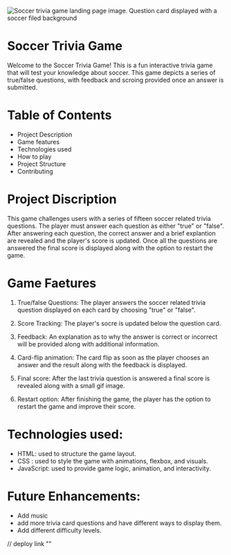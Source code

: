 ![Soccer trivia game landing page image. Question card displayed with a soccer filed background](https://app.gemoo.com/share/image-annotation/695031953423319040?codeId=v6BaEXR99x8k9)

# **Soccer Trivia Game**

Welcome to the Soccer Trivia Game! This is a fun interactive trivia game that will test your knowledge about soccer. This game depicts a series of true/false questions, with feedback and scroing provided once an answer is submitted.

# **Table of Contents**

- Project Description
- Game features
- Technologies used
- How to play
- Project Structure
- Contributing

# **Project Discription**

This game challenges users with a series of fifteen soccer related trivia questions. The player must answer each question as either "true" or "false". After answering each question, the correct answer and a brief explantion are revealed and the player's score is updated. Once all the questions are answered the final score is displayed along with the option to restart the game.

# **Game Faetures**

1. True/false Questions: The player answers the soccer related trivia question displayed on each card by choosing "true" or "false".

2. Score Tracking: The player's socre is updated below the question card.

3. Feedback: An explanation as to why the answer is correct or incorrect will be provided along with additional information.

4. Card-flip animation: The card flip as soon as the player chooses an answer and the result along with the feedback is displayed.

5. Final score: After the last trivia question is answered a final score is revealed along with a small gif image.

6. Restart option: After finishing the game, the player has the option to restart the game and improve their score.

# **Technologies used**:

- HTML: used to structure the game layout.
- CSS : used to style the game with animations, flexbox, and visuals.
- JavaScript: used to provide game logic, animation, and interactivity.

# **Future Enhancements**:

- Add music
- add more trivia card questions and have different ways to display them.
- Add different difficulty levels.

// deploy link ""
